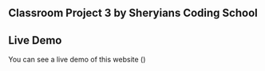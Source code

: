 ## Classroom Project 3 by Sheryians Coding School

## Live Demo

You can see a live demo of this website ()
